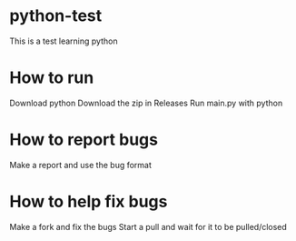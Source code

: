 # python-test
This is a test learning python


# How to run
Download python 
Download the zip in Releases
Run main.py with python


# How to report bugs
Make a report and use the bug format


# How to help fix bugs
Make a fork and fix the bugs
Start a pull and wait for it to be pulled/closed
